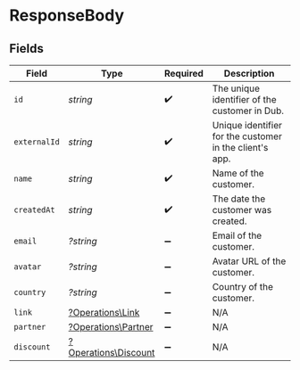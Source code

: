 # ResponseBody


## Fields

| Field                                                       | Type                                                        | Required                                                    | Description                                                 |
| ----------------------------------------------------------- | ----------------------------------------------------------- | ----------------------------------------------------------- | ----------------------------------------------------------- |
| `id`                                                        | *string*                                                    | :heavy_check_mark:                                          | The unique identifier of the customer in Dub.               |
| `externalId`                                                | *string*                                                    | :heavy_check_mark:                                          | Unique identifier for the customer in the client's app.     |
| `name`                                                      | *string*                                                    | :heavy_check_mark:                                          | Name of the customer.                                       |
| `createdAt`                                                 | *string*                                                    | :heavy_check_mark:                                          | The date the customer was created.                          |
| `email`                                                     | *?string*                                                   | :heavy_minus_sign:                                          | Email of the customer.                                      |
| `avatar`                                                    | *?string*                                                   | :heavy_minus_sign:                                          | Avatar URL of the customer.                                 |
| `country`                                                   | *?string*                                                   | :heavy_minus_sign:                                          | Country of the customer.                                    |
| `link`                                                      | [?Operations\Link](../../Models/Operations/Link.md)         | :heavy_minus_sign:                                          | N/A                                                         |
| `partner`                                                   | [?Operations\Partner](../../Models/Operations/Partner.md)   | :heavy_minus_sign:                                          | N/A                                                         |
| `discount`                                                  | [?Operations\Discount](../../Models/Operations/Discount.md) | :heavy_minus_sign:                                          | N/A                                                         |